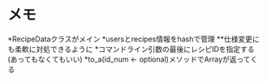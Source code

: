 メモ
==================
*RecipeDataクラスがメイン
*usersとrecipes情報をhashで管理
**仕様変更にも柔軟に対処できるように
*コマンドライン引数の最後にレシピIDを指定する(あってもなくてもいい)
*to_a(id_num <- optional)メソッドでArrayが返ってくる
